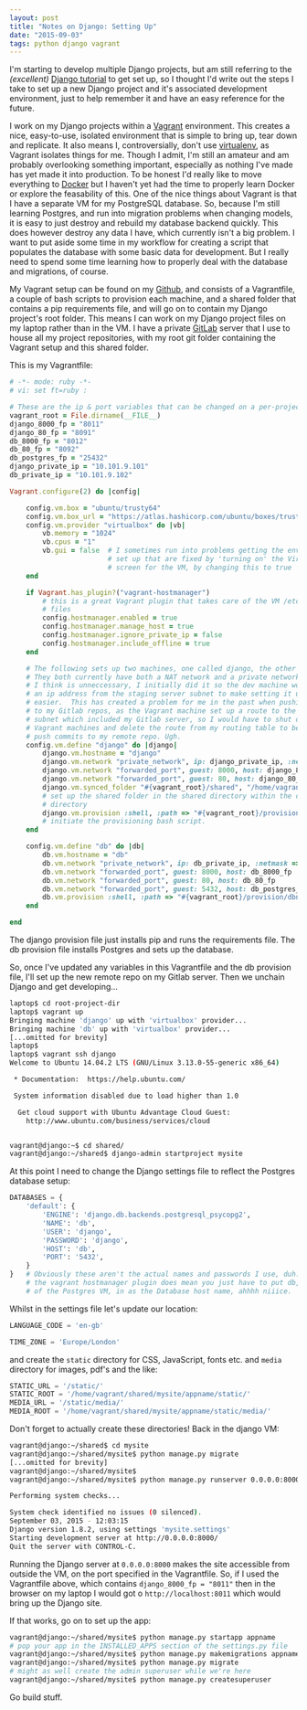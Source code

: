 ```yaml
---
layout: post
title: "Notes on Django: Setting Up"
date: "2015-09-03"
tags: python django vagrant
---
```


I'm starting to develop multiple Django projects, but am still referring to the *(excellent)* [Django tutorial][djt] to get set up, so I thought I'd write out the steps I take to set up a new Django project and it's associated development environment, just to help remember it and have an easy reference for the future.

<!--more-->

I work on my Django projects within a [Vagrant][v] environment.  This creates a nice, easy-to-use, isolated environment that is simple to bring up, tear down and replicate.  It also means I, controversially, don't use [virtualenv][ve], as Vagrant isolates things for me.  Though I admit, I'm still an amateur and am probably overlooking something important, especially as nothing I've made has yet made it into production.  To be honest I'd really like to move everything to [Docker][dkr] but I haven't yet had the time to properly learn Docker or explore the feasability of this.  One of the nice things about Vagrant is that I have a separate VM for my PostgreSQL database.  So, because I'm still learning Postgres, and run into migration problems when changing models, it is easy to just destroy and rebuild my database backend quickly.  This does however destroy any data I have, which currently isn't a big problem.  I want to put aside some time in my workflow for creating a script that populates the database with some basic data for development.  But I really need to spend some time learning how to properly deal with the database and migrations, of course.

My Vagrant setup can be found on my [Github][gv], and consists of a Vagrantfile, a couple of bash scripts to provision each machine, and a shared folder that contains a pip requirements file, and will go on to contain my Django project's root folder.  This means I can work on my Django project files on my laptop rather than in the VM.  I have a private [GitLab][gitl] server that I use to house all my project repositories, with my root git folder containing the Vagrant setup and this shared folder.

This is my Vagrantfile:

```ruby
# -*- mode: ruby -*-
# vi: set ft=ruby :

# These are the ip & port variables that can be changed on a per-project basis
vagrant_root = File.dirname(__FILE__)
django_8000_fp = "8011"
django_80_fp = "8091"
db_8000_fp = "8012"
db_80_fp = "8092"
db_postgres_fp = "25432"
django_private_ip = "10.101.9.101"
db_private_ip = "10.101.9.102"

Vagrant.configure(2) do |config|

    config.vm.box = "ubuntu/trusty64"
    config.vm.box_url = "https://atlas.hashicorp.com/ubuntu/boxes/trusty64"
    config.vm.provider "virtualbox" do |vb|
        vb.memory = "1024"
        vb.cpus = "1"
        vb.gui = false  # I sometimes run into problems getting the environment
                        # set up that are fixed by 'turning on' the Virtualbox
                        # screen for the VM, by changing this to true
    end

    if Vagrant.has_plugin?("vagrant-hostmanager")
        # this is a great Vagrant plugin that takes care of the VM /etc/hosts
        # files
        config.hostmanager.enabled = true
        config.hostmanager.manage_host = true
        config.hostmanager.ignore_private_ip = false
        config.hostmanager.include_offline = true
    end

    # The following sets up two machines, one called django, the other called db.
    # They both currently have both a NAT network and a private network, which
    # I think is unneccessary, I initially did it so the dev machine would have
    # an ip address from the staging server subnet to make setting it up there
    # easier.  This has created a problem for me in the past when pushing changes
    # to my Gitlab repos, as the Vagrant machine set up a route to the /16
    # subnet which included my Gitlab server, so I would have to shut down my
    # Vagrant machines and delete the route from my routing table to be able to
    # push commits to my remote repo. Ugh.
    config.vm.define "django" do |django|
        django.vm.hostname = "django"
        django.vm.network "private_network", ip: django_private_ip, :netmask => "255.255.0.0"
        django.vm.network "forwarded_port", guest: 8000, host: django_8000_fp
        django.vm.network "forwarded_port", guest: 80, host: django_80_fp
        django.vm.synced_folder "#{vagrant_root}/shared", "/home/vagrant/shared"
        # set up the shared folder in the shared directory within the current
        # directory
        django.vm.provision :shell, :path => "#{vagrant_root}/provision/djangonode-setup.sh"
        # initiate the provisioning bash script.
    end

    config.vm.define "db" do |db|
        db.vm.hostname = "db"
        db.vm.network "private_network", ip: db_private_ip, :netmask => "255.255.0.0"
        db.vm.network "forwarded_port", guest: 8000, host: db_8000_fp
        db.vm.network "forwarded_port", guest: 80, host: db_80_fp
        db.vm.network "forwarded_port", guest: 5432, host: db_postgres_fp
        db.vm.provision :shell, :path => "#{vagrant_root}/provision/dbnode-setup.sh"
    end

end
```

The django provision file just installs pip and runs the requirements file.  The db provision file installs Postgres and sets up the database.

So, once I've updated any variables in this Vagrantfile and the db provision file, I'll set up the new remote repo on my Gitlab server.  Then we unchain Django and get developing...

```bash
laptop$ cd root-project-dir
laptop$ vagrant up
Bringing machine 'django' up with 'virtualbox' provider...
Bringing machine 'db' up with 'virtualbox' provider...
[...omitted for brevity]
laptop$
laptop$ vagrant ssh django
Welcome to Ubuntu 14.04.2 LTS (GNU/Linux 3.13.0-55-generic x86_64)

 * Documentation:  https://help.ubuntu.com/

 System information disabled due to load higher than 1.0

  Get cloud support with Ubuntu Advantage Cloud Guest:
    http://www.ubuntu.com/business/services/cloud


vagrant@django:~$ cd shared/
vagrant@django:~/shared$ django-admin startproject mysite
```

At this point I need to change the Django settings file to reflect the Postgres database setup:

```python
DATABASES = {
    'default': {
        'ENGINE': 'django.db.backends.postgresql_psycopg2',
        'NAME': 'db',
        'USER': 'django',
        'PASSWORD': 'django',
        'HOST': 'db',
        'PORT': '5432',
    }
}   # Obviously these aren't the actual names and passwords I use, duh.  Though
    # the vagrant hostmanager plugin does mean you just have to put db, the name
    # of the Postgres VM, in as the Database host name, ahhhh niiice.
```

Whilst in the settings file let's update our location:

```python
LANGUAGE_CODE = 'en-gb'

TIME_ZONE = 'Europe/London'
```

and create the `static` directory for CSS, JavaScript, fonts etc. and `media` directory for images, pdf's and the like:

```python
STATIC_URL = '/static/'
STATIC_ROOT = '/home/vagrant/shared/mysite/appname/static/'
MEDIA_URL = '/static/media/'
MEDIA_ROOT = '/home/vagrant/shared/mysite/appname/static/media/'
```

Don't forget to actually create these directories!
Back in the django VM:

```bash
vagrant@django:~/shared$ cd mysite
vagrant@django:~/shared/mysite$ python manage.py migrate
[...omitted for brevity]
vagrant@django:~/shared/mysite$
vagrant@django:~/shared/mysite$ python manage.py runserver 0.0.0.0:8000

Performing system checks...

System check identified no issues (0 silenced).
September 03, 2015 - 12:03:15
Django version 1.8.2, using settings 'mysite.settings'
Starting development server at http://0.0.0.0:8000/
Quit the server with CONTROL-C.
```

Running the Django server at `0.0.0.0:8000` makes the site accessible from outside the VM, on the port specified in the Vagrantfile.  So, if I used the Vagrantfile above, which contains `django_8000_fp = "8011"` then in the browser on my laptop I would got o `http://localhost:8011` which would bring up the Django site.

If that works, go on to set up the app:

```bash
vagrant@django:~/shared/mysite$ python manage.py startapp appname
# pop your app in the INSTALLED_APPS section of the settings.py file
vagrant@django:~/shared/mysite$ python manage.py makemigrations appname
vagrant@django:~/shared/mysite$ python manage.py migrate
# might as well create the admin superuser while we're here
vagrant@django:~/shared/mysite$ python manage.py createsuperuser
```

Go build stuff.

[djt]: https://docs.djangoproject.com/en/1.8/intro/tutorial01/
[v]:   https://www.vagrantup.com/
[ve]:  https://virtualenv.pypa.io/en/latest/
[dkr]: https://www.docker.com/
[gv]:  https://github.com/bordeltabernacle/Vagrant-Django-PostgreSQL
[gitl]: https://about.gitlab.com/downloads/
